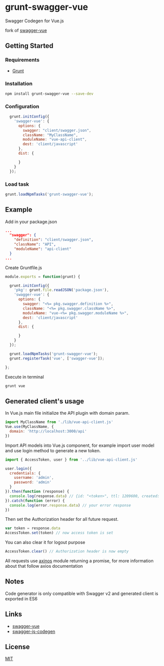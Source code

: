 # grunt-swagger-vue

Swagger Codegen for Vue.js

fork of [swagger-vue](https://github.com/chenweiqun/swagger-vue)

## Getting Started

### Requirements
- [Grunt](https://gruntjs.com/)

### Installation
```bash
npm install grunt-swagger-vue --save-dev
```
### Configuration

```javascript
  grunt.initConfig({
    'swagger-vue': {
      options: {
        swagger: "client/swagger.json",
        className: "MyClassName",
        moduleName: "vue-api-client",
        dest: 'client/javascript'
      },
      dist: {

      }
    }
  });
```

### Load task

```javascript
grunt.loadNpmTasks('grunt-swagger-vue');
```

## Example

Add in your package.json
```json
...
  "swagger": {
    "definition": "client/swagger.json",
    "className": "API",
    "moduleName": "api-client"
  }
...
```
Create Gruntfile.js
```javascript
module.exports = function(grunt) {

  grunt.initConfig({
    'pkg': grunt.file.readJSON('package.json'),
    'swagger-vue': {
      options: {
        swagger: "<%= pkg.swagger.definition %>",
        className: "<%= pkg.swagger.className %>",
        moduleName: "vue-<%= pkg.swagger.moduleName %>",
        dest: 'client/javascript'
      },
      dist: {

      }
    }
  });

  grunt.loadNpmTasks('grunt-swagger-vue');
  grunt.registerTask('vue', ['swagger-vue']);

};
```
Execute in terminal
```bash
grunt vue
```

## Generated client's usage

In Vue.js main file initialize the API plugin with domain param.
```javascript
import MyClassName from './lib/vue-api-client.js'
Vue.use(MyClassName, {
  domain: 'http://localhost:3000/api'
})
```

Import API models into Vue.js component, for example import user model and use login method to generate a new token.
```javascript
import { AccessToken, user } from '../lib/vue-api-client.js'

user.login({
  credentials: {
    username: 'admin',
    password: 'admin'
  }
}).then(function (response) {
  console.log(response.data) // {id: "<token>", ttl: 1209600, created: "2017-01-01T00:00:00.000Z", userId: 1}
}).catch(function (error) {
  console.log(error.response.data) // your error response
})
```
Then set the Authorization header for all future request.
```javascript
var token = response.data
AccessToken.set(token) // now access token is set
```
You can also clear it for logout purpose
```javascript
AccessToken.clear() // Authorization header is now empty
```

All requests use [axinos](https://www.npmjs.com/package/axios) module returning a promise, for more information about that follow axios documentation

## Notes
Code generator is only compatible with Swagger v2 and generated client is exported in ES6

## Links
- [swagger-vue](https://github.com/chenweiqun/swagger-vue)
- [swagger-js-codegen](https://github.com/wcandillon/swagger-js-codegen)

## License

[MIT](https://opensource.org/licenses/MIT)
